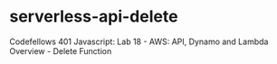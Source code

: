 # serverless-api-delete
Codefellows 401 Javascript: Lab 18 - AWS: API, Dynamo and Lambda Overview - Delete Function
